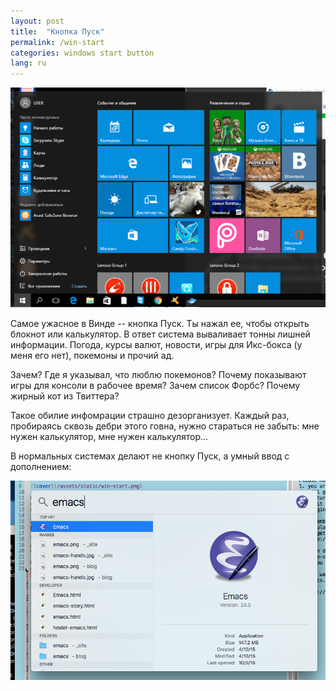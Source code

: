 ```yaml
---
layout: post
title:  "Кнопка Пуск"
permalink: /win-start
categories: windows start button
lang: ru
---
```


![img](/assets/static/win-start.png)

Самое ужасное в Винде -- кнопка Пуск. Ты нажал ее, чтобы открыть блокнот или
калькулятор. В ответ система вываливает тонны лишней информации. Погода, курсы
валют, новости, игры для Икс-бокса (у меня его нет), покемоны и прочий ад.

Зачем? Где я указывал, что люблю покемонов? Почему показывают игры для консоли в
рабочее время? Зачем список Форбс? Почему жирный кот из Твиттера?

Такое обилие инфомрации страшно дезорганизует. Каждый раз, пробираясь сквозь
дебри этого говна, нужно стараться не забыть: мне нужен калькулятор, мне нужен
калькулятор...

В нормальных системах делают не кнопку Пуск, а умный ввод с дополнением:

![img](/assets/static/input-emacs.png)
